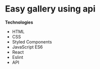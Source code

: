 # Easy gallery using api

**Technologies**

- HTML
- CSS
- Styled Components
- JavaScript ES6
- React
- Eslint
- API